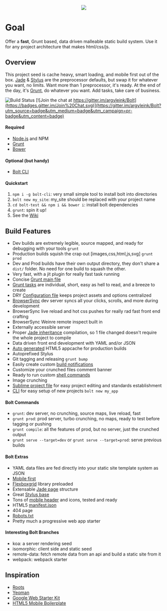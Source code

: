 <p align="center">
  <a href="http://www.hipsterlogogenerator.com/">
    <img src="https://dl.dropboxusercontent.com/u/6515442/hipsterlogogenerator_1422411720676.png"/>
  </a>
</p>

# Goal
Offer a **fast**, Grunt based, data driven malleable static build system. Use it for any project architecture that makes html/css/js. 

## Overview
This project seed is cache heavy, smart loading, and mobile first out of the box. [Jade](http://jade-lang.com/) & [Stylus](http://learnboost.github.io/stylus/) are the preprocessor defaults, but swap it for whatever you want, no limits. Want more than 1 preprocessor, it's ready. At the end of the day, it's [Grunt](http://gruntjs.com/), do whatever you want. Add tasks, take care of business.

![Build Status](https://travis-ci.org/argyleink/Bolt.svg?branch=master)
[![Join the chat at https://gitter.im/argyleink/Bolt](https://badges.gitter.im/Join%20Chat.svg)](https://gitter.im/argyleink/Bolt?utm_source=badge&utm_medium=badge&utm_campaign=pr-badge&utm_content=badge)

#### Required
- [Node.js](http://nodejs.org/) and NPM
- [Grunt](http://gruntjs.com/)
- [Bower](http://bower.io/)

#### Optional (but handy)
- [Bolt CLI](https://github.com/argyleink/Bolt-cli)

#### Quickstart
1. `npm i -g bolt-cli`: very small simple tool to install bolt into directories
2. `bolt new my_site`: my_site should be replaced with your project name
3. `cd bolt-test && npm i && bower i`: install bolt dependencies
4. `grunt`: spin it up!
5. See the [Wiki](https://github.com/argyleink/Bolt/wiki)

## Build Features
- Dev builds are extremely legible, source mapped, and ready for debugging with your tools `grunt`
- Production builds squish the crap out [images,css,html,js,svg] `grunt prod`
- Dev and Prod builds have their own output directory, they don't share a `dist/` folder. No need for one build to squash the other.
- Very fast, with a jit plugin for really fast task running
- Concise [Grunt main file](https://github.com/argyleink/Bolt/blob/master/gruntfile.coffee)
- [Grunt tasks](https://github.com/argyleink/Bolt/tree/master/tasks) are individual, short, easy as hell to read, and a breeze to create
- DRY [Configuration file](https://github.com/argyleink/Bolt/blob/master/app.coffee) keeps project assets and options centralized
- [BrowserSync](http://www.browsersync.io) dev server syncs all your clicks, scrolls, and more during development
- BrowserSync live reload and hot css pushes for really rad fast front end crafting
- BrowserSync Weinre remote inspect built in
- Externally accessible server
- Proper [Jade inheritance](https://github.com/paulyoung/jade-inheritance) compilation, so 1 file changed doesn't require the whole project to compile
- Data driven front end development with YAML and/or JSON
- [Auto generated](https://github.com/argyleink/Bolt/blob/master/tasks/manifest.coffee) HTML5 appcache for production builds
- Autoprefixed Stylus
- Git tagging and releasing `grunt bump`
- Easily create custom [build notifications](https://github.com/argyleink/Bolt/blob/master/tasks/notify.coffee)
- Customize your crunched files comment banner
- Ready to run custom [shell commands](https://github.com/argyleink/Bolt/blob/master/tasks/shell.coffee)
- Image crunching
- [Sublime project file](https://github.com/argyleink/Bolt/blob/master/app.sublime-project) for easy project editing and standards establishment
- [CLI](https://github.com/argyleink/Bolt-cli) for easy setup of new projects `bolt new my_app`

#### Bolt Commands
- `grunt`: dev server, no crunching, source maps, live reload, fast
- `grunt prod`: prod server, turbo crunching, no maps, ready to test before tagging or pushing
- `grunt compile`: all the features of prod, but no server, just the crunched output
- `grunt serve --target=dev` or `grunt serve --target=prod`: serve previous builds

#### Bolt Extras
- YAML data files are fed directly into your static site template system as JSON
- [Mobile first](https://github.com/argyleink/Bolt/blob/master/app/styles/base/_vars.styl)
- [Flexboxgrid](http://flexboxgrid.com/) library preloaded
- Extensable [Jade page](https://github.com/argyleink/Bolt/blob/master/app/_jade/layouts/page.jade) structure
- Great [Stylus base](https://github.com/argyleink/Bolt/tree/master/app/styles)
- Tons of [mobile header](https://github.com/argyleink/Bolt/tree/master/app/_jade/includes/mobile) and icons, tested and ready
- HTML5 [manifest.json](https://github.com/argyleink/Bolt/blob/master/app/manifest.json)
- 404 page
- [Robots.txt](https://github.com/argyleink/Bolt/blob/master/app/robots.txt)
- Pretty much a progressive web app starter

#### Interesting Bolt Branches
- koa: a server rendering seed
- isomorphic: client side and static seed
- remote-data: fetch remote data from an api and build a static site from it
- webpack: webpack starter

## Inspiration
- [Roots](http://roots.cx/)
- [Yeoman](http://yeoman.io/)
- [Google Web Starter Kit](https://developers.google.com/web/starter-kit/)
- [HTML5 Mobile Boilerplate](https://github.com/h5bp/html5-boilerplate)
